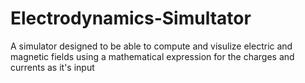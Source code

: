 # Electrodynamics-Simultator
A simulator designed to be able to compute and visulize electric and magnetic fields using a mathematical expression for the charges and currents as it's input
